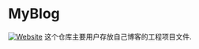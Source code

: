 # MyBlog
[![Website](https://img.shields.io/website-up-down-green-red/http/shields.io.svg)](http://shikieiki.github.io)
这个仓库主要用户存放自己博客的工程项目文件.
